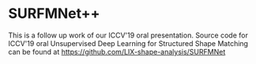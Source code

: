 # SURFMNet++
This is a follow up work of our ICCV'19 oral presentation. Source code for ICCV'19 oral Unsupervised Deep Learning for Structured Shape Matching can be found at https://github.com/LIX-shape-analysis/SURFMNet
